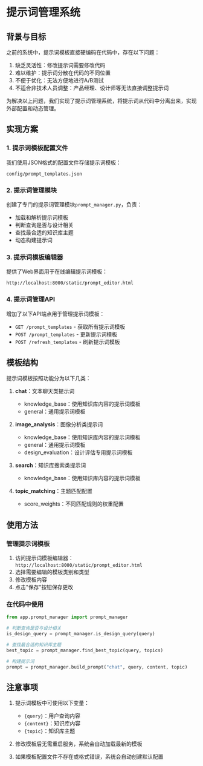 # 提示词管理系统

## 背景与目标

之前的系统中，提示词模板直接硬编码在代码中，存在以下问题：

1. 缺乏灵活性：修改提示词需要修改代码
2. 难以维护：提示词分散在代码的不同位置
3. 不便于优化：无法方便地进行A/B测试
4. 不适合非技术人员调整：产品经理、设计师等无法直接调整提示词

为解决以上问题，我们实现了提示词管理系统，将提示词从代码中分离出来，实现外部配置和动态管理。

## 实现方案

### 1. 提示词模板配置文件

我们使用JSON格式的配置文件存储提示词模板：

```
config/prompt_templates.json
```

### 2. 提示词管理模块

创建了专门的提示词管理模块`prompt_manager.py`，负责：

- 加载和解析提示词模板
- 判断查询是否与设计相关
- 查找最合适的知识库主题
- 动态构建提示词

### 3. 提示词模板编辑器

提供了Web界面用于在线编辑提示词模板：

```
http://localhost:8000/static/prompt_editor.html
```

### 4. 提示词管理API

增加了以下API端点用于管理提示词模板：

- `GET /prompt_templates` - 获取所有提示词模板
- `POST /prompt_templates` - 更新提示词模板
- `POST /refresh_templates` - 刷新提示词模板

## 模板结构

提示词模板按照功能分为以下几类：

1. **chat**：文本聊天类提示词
   - knowledge_base：使用知识库内容的提示词模板
   - general：通用提示词模板

2. **image_analysis**：图像分析类提示词
   - knowledge_base：使用知识库内容的提示词模板
   - general：通用提示词模板
   - design_evaluation：设计评估专用提示词模板

3. **search**：知识库搜索类提示词
   - knowledge_base：使用知识库内容的提示词模板

4. **topic_matching**：主题匹配配置
   - score_weights：不同匹配规则的权重配置

## 使用方法

### 管理提示词模板

1. 访问提示词模板编辑器：`http://localhost:8000/static/prompt_editor.html`
2. 选择需要编辑的模板类别和类型
3. 修改模板内容
4. 点击"保存"按钮保存更改

### 在代码中使用

```python
from app.prompt_manager import prompt_manager

# 判断查询是否与设计相关
is_design_query = prompt_manager.is_design_query(query)

# 查找最合适的知识库主题
best_topic = prompt_manager.find_best_topic(query, topics)

# 构建提示词
prompt = prompt_manager.build_prompt("chat", query, content, topic)
```

## 注意事项

1. 提示词模板中可使用以下变量：
   - `{query}`：用户查询内容
   - `{content}`：知识库内容
   - `{topic}`：知识库主题

2. 修改模板后无需重启服务，系统会自动加载最新的模板

3. 如果模板配置文件不存在或格式错误，系统会自动创建默认配置 